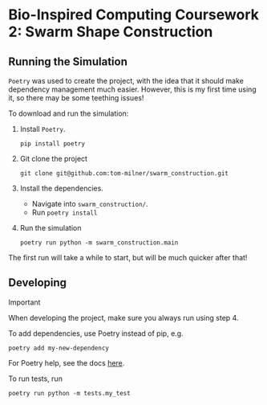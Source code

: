 # Bio-Inspired Computing Coursework 2: Swarm Shape Construction

## Running the Simulation
`Poetry` was used to create the project, with the idea that it should make dependency management much easier.
However, this is my first time using it, so there may be some teething issues!

To download and run the simulation:
1. Install `Poetry`.
   ```
   pip install poetry
   ```
2. Git clone the project
   ```
   git clone git@github.com:tom-milner/swarm_construction.git
   ```
3. Install the dependencies.
   - Navigate into `swarm_construction/`.
   - Run `poetry install`

4. Run the simulation
   ```
   poetry run python -m swarm_construction.main
   ```

The first run will take a while to start, but will be much quicker after that!


## Developing
> [!IMPORTANT]
> When developing the project, make sure you always run using step 4.

To add dependencies, use Poetry instead of pip, e.g.
```
poetry add my-new-dependency
```

For Poetry help, see the docs [here](https://python-poetry.org).

To run tests, run
```
poetry run python -m tests.my_test
```
